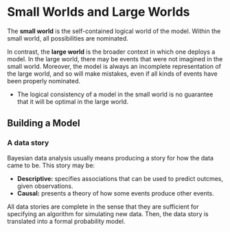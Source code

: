 # Small Worlds and Large Worlds

The **small world** is the self-contained logical world of the model. Within the small world, all possibilities are nominated. 

In contrast, the **large world** is the broader context in which one deploys a model. In the large world, there may be events that were not imagined in the small world. Moreover, the model is always an incomplete representation of the large world, and so will make mistakes, even if all kinds of events have been properly nominated.
* The logical consistency of a model in the small world is no guarantee that it will be optimal in the large world.

## Building a Model

### A data story

Bayesian data analysis usually means producing a story for how the data came to be. This story may be:
* **Descriptive:** specifies associations that can be used to predict outcmes, given observations. 
* **Causal:** presents a theory of how some events produce other events.

All data stories are complete in the sense that they are sufficient for specifying an algorithm for simulating new data. Then, the data story is translated into a formal probability model.
